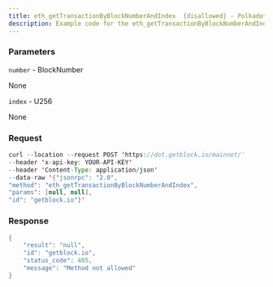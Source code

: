 ```yaml
---
title: eth_getTransactionByBlockNumberAndIndex  {disallowed} - Polkadot
description: Example code for the eth_getTransactionByBlockNumberAndIndex  {disallowed} json-rpc method. Сomplete guide on how to use eth_getTransactionByBlockNumberAndIndex  {disallowed} json-rpc in GetBlock.io Web3 documentation.
---
```


### Parameters


`number` - BlockNumber

None

`index` - U256

None

### Request

``` java
curl --location --request POST 'https://dot.getblock.io/mainnet/' 
--header 'x-api-key: YOUR-API-KEY' 
--header 'Content-Type: application/json' 
--data-raw '{"jsonrpc": "2.0",
"method": "eth_getTransactionByBlockNumberAndIndex",
"params": [null, null],
"id": "getblock.io"}'
```

###  Response

``` java
{
    "result": "null",
    "id": "getblock.io",
    "status_code": 405,
    "message": "Method not allowed"
}
```

